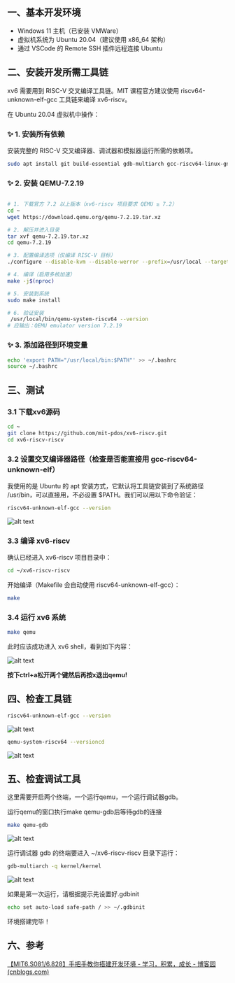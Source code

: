 ## 一、基本开发环境

- Windows 11 主机（已安装 VMWare）
- 虚拟机系统为 Ubuntu 20.04（建议使用 x86_64 架构）
- 通过 VSCode 的 Remote SSH 插件远程连接 Ubuntu

## 二、安装开发所需工具链

xv6 需要用到 RISC-V 交叉编译工具链。MIT 课程官方建议使用 riscv64-unknown-elf-gcc 工具链来编译 xv6-riscv。

在 Ubuntu 20.04 虚拟机中操作：


### ✨ **1. 安装所有依赖**

安装完整的 RISC-V 交叉编译器、调试器和模拟器运行所需的依赖项。

```bash
sudo apt install git build-essential gdb-multiarch gcc-riscv64-linux-gnu binutils-riscv64-linux-gnu libglib2.0-dev libpixman-1-dev ninja-build gcc-riscv64-unknown-elf
```


### ✨ **2. 安装 QEMU-7.2.19**


```bash

# 1. 下载官方 7.2 以上版本（xv6-riscv 项目要求 QEMU ≥ 7.2）
cd ~
wget https://download.qemu.org/qemu-7.2.19.tar.xz

# 2. 解压并进入目录
tar xvf qemu-7.2.19.tar.xz
cd qemu-7.2.19

# 3. 配置编译选项（仅编译 RISC-V 目标）
./configure --disable-kvm --disable-werror --prefix=/usr/local --target-list=riscv64-softmmu

# 4. 编译（启用多核加速）
make -j$(nproc)

# 5. 安装到系统
sudo make install

# 6. 验证安装
 /usr/local/bin/qemu-system-riscv64 --version
# 应输出：QEMU emulator version 7.2.19
```

### ✨ **3. 添加路径到环境变量**

```bash
echo 'export PATH="/usr/local/bin:$PATH"' >> ~/.bashrc
source ~/.bashrc
```

## 三、测试

### **3.1 下载xv6源码**

```bash
cd ~
git clone https://github.com/mit-pdos/xv6-riscv.git
cd xv6-riscv-riscv
```

### 3.2 设置交叉编译器路径（检查是否能直接用 gcc-riscv64-unknown-elf）

我使用的是 Ubuntu 的 apt 安装方式，它默认将工具链安装到了系统路径 /usr/bin，可以直接用，不必设置 $PATH。我们可以用以下命令验证：

```bash
riscv64-unknown-elf-gcc --version
```

![alt text](lab0-assert/image-4.png)


### 3.3 编译 xv6-riscv

确认已经进入 xv6-riscv 项目目录中：
```bash
cd ~/xv6-riscv-riscv
```

开始编译（Makefile 会自动使用 riscv64-unknown-elf-gcc）：

```bash
make
```

### 3.4 运行 xv6 系统

```bash
make qemu
```
此时应该成功进入 xv6 shell，看到如下内容：

![alt text](lab0-assert/image-5.png)

**按下ctrl+a松开两个键然后再按x退出qemu!**


## 四、检查工具链

```bash
riscv64-unknown-elf-gcc --version
```

![alt text](lab0-assert/image-6.png)

```bash
qemu-system-riscv64 --versioncd
```

![alt text](lab0-assert/image-7.png)

## 五、检查调试工具

这里需要开启两个终端，一个运行qemu，一个运行调试器gdb。

运行qemu的窗口执行make qemu-gdb后等待gdb的连接
```bash
make qemu-gdb
```

![alt text](lab0-assert/image-8.png)


运行调试器 gdb 的终端要进入 ~/xv6-riscv-riscv 目录下运行：

```bash
gdb-multiarch -q kernel/kernel
```

![alt text](lab0-assert/image-9.png)

如果是第一次运行，请根据提示先设置好.gdbinit

```bash
echo set auto-load safe-path / >> ~/.gdbinit
```

环境搭建完毕！

## 六、参考

[【MIT6.S081/6.828】手把手教你搭建开发环境 - 学习，积累，成长 - 博客园 (cnblogs.com)](https://www.cnblogs.com/dongxb/p/15225223.html)